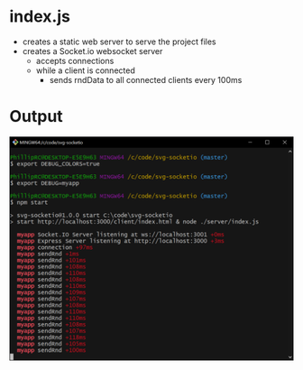 # index.js
- creates a static web server to serve the project files
- creates a Socket.io websocket server
  - accepts connections
  - while a client is connected
    - sends rndData to all connected clients every 100ms
# Output
![index screen capture](./index.png)
